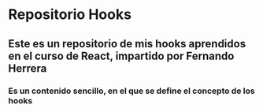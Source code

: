 # Repositorio Hooks

## Este es un repositorio de mis hooks aprendidos en el curso de React, impartido por Fernando Herrera

### Es un contenido sencillo, en el que se define el concepto de los hooks
